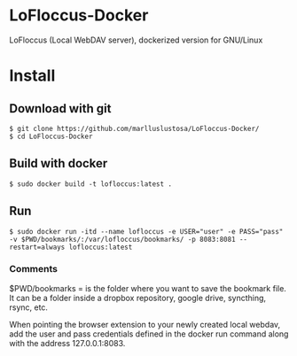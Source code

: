# LoFloccus-Docker
LoFloccus (Local WebDAV server), dockerized version for GNU/Linux


# Install

## Download with git
```
$ git clone https://github.com/marlluslustosa/LoFloccus-Docker/
$ cd LoFloccus-Docker
```

## Build with docker
```
$ sudo docker build -t lofloccus:latest .
```

## Run
```
$ sudo docker run -itd --name lofloccus -e USER="user" -e PASS="pass" -v $PWD/bookmarks/:/var/lofloccus/bookmarks/ -p 8083:8081 --restart=always lofloccus:latest
```



### Comments

$PWD/bookmarks = is the folder where you want to save the bookmark file. It can be a folder inside a dropbox repository, google drive, syncthing, rsync, etc.

When pointing the browser extension to your newly created local webdav, add the user and pass credentials defined in the docker run command along with the address 127.0.0.1:8083.
